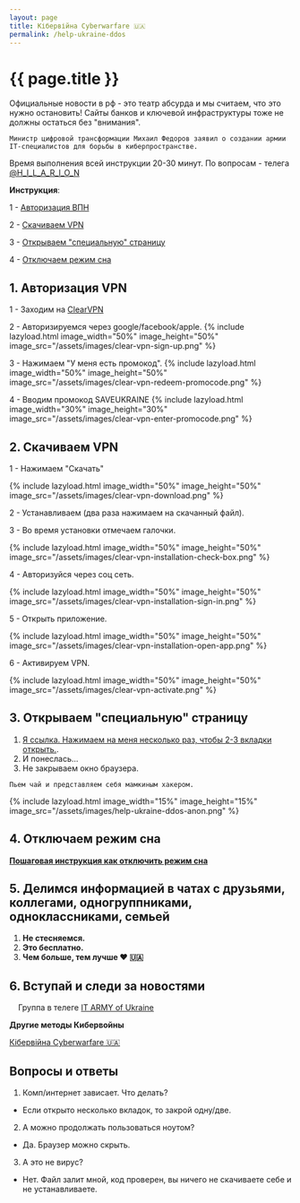 ```yaml
---
layout: page
title: Кібервійна Cyberwarfare 🇺🇦
permalink: /help-ukraine-ddos
---
```



<h1 itemprop="name">{{ page.title }}</h1>

Официальные новости в рф - это театр абсурда и мы считаем, что это нужно остановить!
Сайты банков и ключевой инфраструктуры тоже не должны остаться без "внимания".

`Министр цифровой трансформации Михаил Федоров заявил о создании армии IT-специалистов для борьбы в киберпространстве.`

Время выполнения всей инструкции 20-30 минут. По вопросам - телега
<a target="_blank" href="https://t.me/H_I_L_A_R_I_O_N">@H_I_L_A_R_I_O_N</a>

**Инструкция**:

1 - <a href="/help-ukraine-ddos#1-%D0%B0%D0%B2%D1%82%D0%BE%D1%80%D0%B8%D0%B7%D0%B0%D1%86%D0%B8%D1%8F-vpn">Авторизация ВПН</a>

2 - <a href="/help-ukraine-ddos#2-%D1%81%D0%BA%D0%B0%D1%87%D0%B8%D0%B2%D0%B0%D0%B5%D0%BC-vpn">Скачиваем VPN</a>

3 - <a href="/help-ukraine-ddos#3-%D0%BF%D0%B5%D1%80%D0%B5%D1%85%D0%BE%D0%B4%D0%B8%D0%BC-%D0%BF%D0%BE-%D1%81%D1%81%D1%8B%D0%BB%D0%BA%D0%B5">Открываем "специальную" страницу</a>

4 - <a href="/help-ukraine-ddos#4-%D0%BE%D1%82%D0%BA%D0%BB%D1%8E%D1%87%D0%B0%D0%B5%D0%BC-%D1%80%D0%B5%D0%B6%D0%B8%D0%BC-%D1%81%D0%BD%D0%B0">Отключаем режим сна</a>

## 1. Авторизация VPN
1 - Заходим на <a target="_blank" href="https://t.co/fQBoK2I8b6">ClearVPN</a>

2 - Авторизируемся через google/facebook/apple.
{% include lazyload.html image_width="50%" image_height="50%" image_src="/assets/images/clear-vpn-sign-up.png" %}

3 - Нажимаем "У меня есть промокод".
{% include lazyload.html image_width="50%" image_height="50%" image_src="/assets/images/clear-vpn-redeem-promocode.png" %}

4 - Вводим промокод SAVEUKRAINE
{% include lazyload.html image_width="30%" image_height="30%" image_src="/assets/images/clear-vpn-enter-promocode.png" %}

## 2. Скачиваем VPN    

1 - Нажимаем "Скачать"

{% include lazyload.html image_width="50%" image_height="50%" image_src="/assets/images/clear-vpn-download.png" %}

2 - Устанавливаем (два раза нажимаем на скачанный файл).

3 - Во время установки отмечаем галочки.

{% include lazyload.html image_width="50%" image_height="50%" image_src="/assets/images/clear-vpn-installation-check-box.png" %}
   
4 - Авторизуйся через соц сеть.

{% include lazyload.html image_width="50%" image_height="50%" image_src="/assets/images/clear-vpn-installation-sign-in.png" %}
   
5 - Открыть приложение.

{% include lazyload.html image_width="50%" image_height="50%" image_src="/assets/images/clear-vpn-installation-open-app.png" %}
   
6 - Активируем VPN.

{% include lazyload.html image_width="50%" image_height="50%" image_src="/assets/images/clear-vpn-activate.png" %}


## 3. Открываем "специальную" страницу
1. <a target="_blank" href="help-ukraine-script">Я ссылка. Нажимаем на меня несколько раз, чтобы 2-3 вкладки открыть.</a>.
1. И понеслась...
1. Не закрываем окно браузера.

`Пьем чай и представляем себя мамкиным хакером.`

{% include lazyload.html image_width="15%" image_height="15%" image_src="/assets/images/help-ukraine-ddos-anon.png" %}

## 4. Отключаем режим сна

<b><a target="_blank" href="https://uk.soringpcrepair.com/how-to-disable-sleep-mode-on-pc/">Пошаговая инструкция как отключить режим сна</a></b>

## 5. Делимся информацией в чатах с друзьями, коллегами, одногруппниками, одноклассниками, семьей 

1. **Не стесняемся.**
1. **Это бесплатно.**
1. **Чем больше, тем лучше ❤️ 🇺🇦**

## 6. Вступай и следи за новостями

&nbsp;&nbsp;&nbsp; Группа в телеге <a target="_blank" href="https://t.me/itarmyofukraine2022">IT ARMY of Ukraine</a>

**Другие методы Кибервойны**

<a target="_blank" href="/help-ukraine">Кібервійна Cyberwarfare 🇺🇦</a>

## Вопросы и ответы

1. Комп/интернет зависает. Что делать?
- Если открыто несколько вкладок, то закрой одну/две.
2. А можно продолжать пользоваться ноутом? 
- Да. Браузер можно скрыть.
3. А это не вирус?
- Нет. Файл залит мной, код проверен, вы ничего не скачиваете себе и не устанавливаете.
